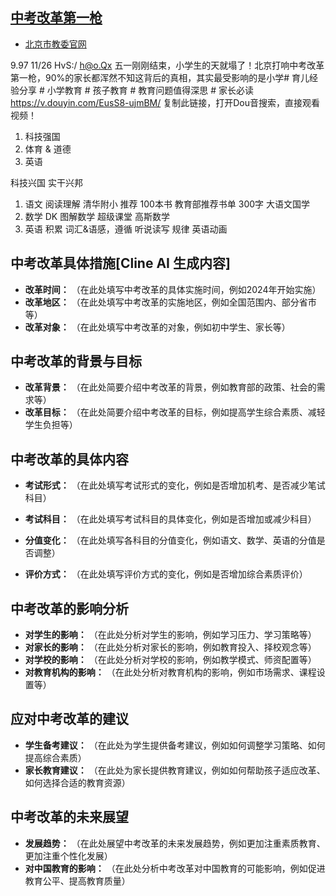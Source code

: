 ## [中考改革第一枪](https://v.douyin.com/EusS8-ujmBM/)
  + [北京市教委官网](https://jw.beijing.gov.cn/xxgk/2024zcwj/)

  9.97 11/26 HvS:/ h@o.Qx 五一刚刚结束，小学生的天就塌了！北京打响中考改革第一枪，90%的家长都浑然不知这背后的真相，其实最受影响的是小学# 育儿经验分享 # 小学教育 # 孩子教育 # 教育问题值得深思 # 家长必读  https://v.douyin.com/EusS8-ujmBM/ 复制此链接，打开Dou音搜索，直接观看视频！

  1. 科技强国
  2. 体育 & 道德
  3. 英语

  科技兴国 实干兴邦

  1. 语文 阅读理解
    清华附小 推荐 100本书
    教育部推荐书单 300字
    大语文国学
  2. 数学
    DK 图解数学
    超级课堂
    高斯数学
  3. 英语
    积累 词汇&语感，遵循 听说读写 规律
    英语动画

## 中考改革具体措施[Cline AI 生成内容]
+   **改革时间：** （在此处填写中考改革的具体实施时间，例如2024年开始实施）
+   **改革地区：** （在此处填写中考改革的实施地区，例如全国范围内、部分省市等）
+   **改革对象：** （在此处填写中考改革的对象，例如初中学生、家长等）

## 中考改革的背景与目标
+   **改革背景：** （在此处简要介绍中考改革的背景，例如教育部的政策、社会的需求等）
+   **改革目标：** （在此处简要介绍中考改革的目标，例如提高学生综合素质、减轻学生负担等）

## 中考改革的具体内容

+   **考试形式：** （在此处填写考试形式的变化，例如是否增加机考、是否减少笔试科目）

+   **考试科目：** （在此处填写考试科目的具体变化，例如是否增加或减少科目）
+   **分值变化：** （在此处填写各科目的分值变化，例如语文、数学、英语的分值是否调整）
+   **评价方式：** （在此处填写评价方式的变化，例如是否增加综合素质评价）

## 中考改革的影响分析

+   **对学生的影响：** （在此处分析对学生的影响，例如学习压力、学习策略等）
+   **对家长的影响：** （在此处分析对家长的影响，例如教育投入、择校观念等）
+   **对学校的影响：** （在此处分析对学校的影响，例如教学模式、师资配置等）
+   **对教育机构的影响：** （在此处分析对教育机构的影响，例如市场需求、课程设置等）

## 应对中考改革的建议

+   **学生备考建议：** （在此处为学生提供备考建议，例如如何调整学习策略、如何提高综合素质）
+   **家长教育建议：** （在此处为家长提供教育建议，例如如何帮助孩子适应改革、如何选择合适的教育资源）

## 中考改革的未来展望

+   **发展趋势：** （在此处展望中考改革的未来发展趋势，例如更加注重素质教育、更加注重个性化发展）
+   **对中国教育的影响：** （在此处分析中考改革对中国教育的可能影响，例如促进教育公平、提高教育质量）
